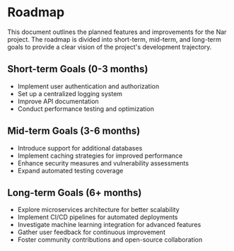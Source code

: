 # Roadmap

This document outlines the planned features and improvements for the Nar project. The roadmap is divided into short-term, mid-term, and long-term goals to provide a clear vision of the project's development trajectory.

## Short-term Goals (0-3 months)

- Implement user authentication and authorization
- Set up a centralized logging system
- Improve API documentation
- Conduct performance testing and optimization

## Mid-term Goals (3-6 months)

- Introduce support for additional databases
- Implement caching strategies for improved performance
- Enhance security measures and vulnerability assessments
- Expand automated testing coverage

## Long-term Goals (6+ months)

- Explore microservices architecture for better scalability
- Implement CI/CD pipelines for automated deployments
- Investigate machine learning integration for advanced features
- Gather user feedback for continuous improvement
- Foster community contributions and open-source collaboration
